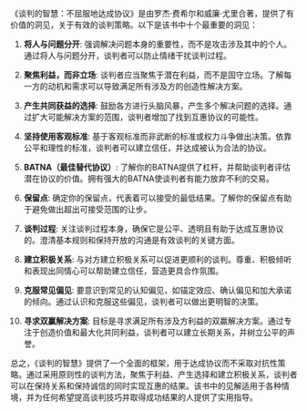 《谈判的智慧：不屈服地达成协议》是由罗杰·费希尔和威廉·尤里合著，提供了有价值的洞见，关于有效的谈判策略。以下是该书中十个最重要的洞见：

1. **将人与问题分开**: 强调解决问题本身的重要性，而不是攻击涉及其中的个人。通过将人与问题分开，谈判者可以防止情绪干扰谈判过程。

2. **聚焦利益，而非立场**: 谈判者应当聚焦于潜在利益，而不是固守立场。了解每一方的动机和需求可以导致满足所有涉及方的创造性解决方案。

3. **产生共同获益的选择**: 鼓励各方进行头脑风暴，产生多个解决问题的选择。通过扩大可能解决方案的范围，谈判者增加了找到互惠协议的可能性。

4. **坚持使用客观标准**: 基于客观标准而非武断的标准或权力斗争做出决策。依靠公平和理性的标准，谈判者可以建立信任，并达成被认为合法的协议。

5. **BATNA（最佳替代协议）**: 了解你的BATNA提供了杠杆，并帮助谈判者评估潜在协议的价值。拥有强大的BATNA使谈判者有能力放弃不利的交易。

6. **保留点**: 确定你的保留点，代表着可以接受的最低结果。了解你的保留点有助于避免做出超出可接受范围的让步。

7. **谈判过程**: 关注谈判过程本身，确保它是公平、透明且有助于达成互惠协议的。澄清基本规则和保持开放的沟通是有效谈判的关键方面。

8. **建立积极关系**: 与对方建立积极关系可以促进更顺利的谈判。尊重、积极倾听和表现出同情心可以帮助建立信任，营造更具合作氛围。

9. **克服常见偏见**: 要意识到常见的认知偏见，如锚定效应、确认偏见和加大承诺的倾向。通过认识和克服这些偏见，谈判者可以做出更明智的决策。

10. **寻求双赢解决方案**: 目标是寻求满足所有涉及方利益的双赢解决方案。通过专注于创造价值和最大化共同利益，谈判者可以建立长期关系，并树立公平的声誉。

总之，《谈判的智慧》提供了一个全面的框架，用于达成协议而不采取对抗性策略。通过采用原则性的谈判方法，聚焦于利益、产生选择和建立积极关系，谈判者可以在保持关系和保持诚信的同时实现互惠的结果。该书中的见解适用于各种情境，并为任何希望提高谈判技巧并取得成功结果的人提供了实用指导。